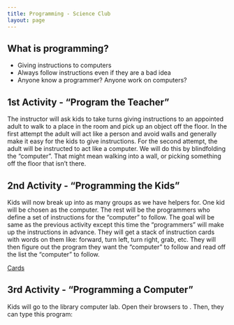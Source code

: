 ```yaml
---
title: Programming - Science Club
layout: page
---
```


## What is programming?
* Giving instructions to computers
* Always follow instructions even if they are a bad idea
* Anyone know a programmer? Anyone work on computers?

## 1st Activity - “Program the Teacher”
The instructor will ask kids to take turns giving instructions to an appointed adult to walk to a place in the room and pick up an object off the floor. In the first attempt the adult will act like a person and avoid walls and generally make it easy for the kids to give instructions. For the second attempt, the adult will be instructed to act like a computer. We will do this by blindfolding the “computer”. That might mean walking into a wall, or picking something off the floor that isn’t there.

## 2nd Activity - “Programming the Kids”
Kids will now break up into as many groups as we have helpers for. One kid will be chosen as the computer. The rest will be the programmers who define a set of instructions for the “computer” to follow. The goal will be same as the previous activity except this time the “programmers” will make up the instructions in advance. They will get a stack of instruction cards with words on them like: forward, turn left, turn right, grab, etc. They will then figure out the program they want the “computer” to follow and read off the list the “computer” to follow.

[Cards](cards.md)

## 3rd Activity - “Programming a Computer”
Kids will go to the library computer lab. Open their browsers to <link to be provided>. Then, they can type this program:

